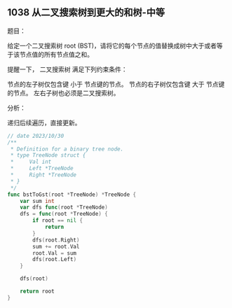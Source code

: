 ## 1038 从二叉搜索树到更大的和树-中等

题目：

给定一个二叉搜索树 root (BST)，请将它的每个节点的值替换成树中大于或者等于该节点值的所有节点值之和。

提醒一下， 二叉搜索树 满足下列约束条件：

节点的左子树仅包含键 小于 节点键的节点。
节点的右子树仅包含键 大于 节点键的节点。
左右子树也必须是二叉搜索树。


分析：

递归后续遍历，直接更新。

```go
// date 2023/10/30
/**
 * Definition for a binary tree node.
 * type TreeNode struct {
 *     Val int
 *     Left *TreeNode
 *     Right *TreeNode
 * }
 */
func bstToGst(root *TreeNode) *TreeNode {
    var sum int
    var dfs func(root *TreeNode)
    dfs = func(root *TreeNode) {
        if root == nil {
            return
        }
        dfs(root.Right)
        sum += root.Val
        root.Val = sum
        dfs(root.Left)
    }

    dfs(root)

    return root
}
```
